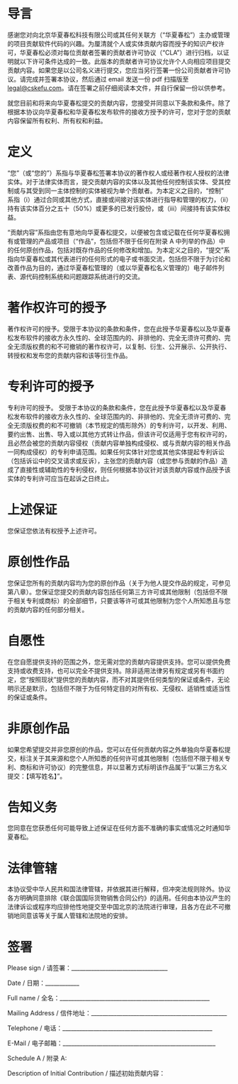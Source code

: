 # 导言

感谢您对向北京华夏春松科技有限公司或其任何关联方（“华夏春松”）主办或管理的项目贡献软件代码的兴趣。为厘清就个人或实体贡献内容而授予的知识产权许可，华夏春松必须对每位贡献者签署的贡献者许可协议（“CLA”）进行归档，以证明就以下许可条件达成的一致。此版本的贡献者许可协议允许个人向相应项目提交贡献内容。如果您是以公司名义进行提交，您应当另行签署一份公司贡献者许可协议。请完成并签署本协议，然后通过 email 发送一份 pdf 扫描版至 legal@cskefu.com。请在签署之前仔细阅读本文件，并自行保留一份以供参考。

就您目前和将来向华夏春松提交的贡献内容，您接受并同意以下条款和条件。除了根据本协议向华夏春松和华夏春松发布软件的接收方授予的许可，您对于您的贡献内容保留所有权利、所有权和利益。

# 定义

“您”（或“您的”）系指与华夏春松签署本协议的著作权人或经著作权人授权的法律实体。对于法律实体而言，提交贡献内容的实体以及其他任何控制该实体、受其控制或与其受到同一主体控制的实体被视为单个贡献者。为本定义之目的，“控制” 系指（i）通过合同或其他方式，直接或间接对该实体进行指导和管理的权力，（ii）持有该实体百分之五十（50%）或更多的已发行股份，或（iii）间接持有该实体权益。

“贡献内容”系指由您有意地向华夏春松提交，以便被包含或记载在任何华夏春松拥有或管理的产品或项目（“作品”，包括但不限于任何在附录 A 中列举的作品）中的任何原创作品，包括对既存作品的任何修改和增加。为本定义之目的，“提交”系指向华夏春松或其代表进行的任何形式的电子或书面交流，包括但不限于为讨论和改善作品为目的，通过华夏春松管理的（或以华夏春松名义管理的）电子邮件列表、源代码控制系统和问题跟踪系统进行的交流。

# 著作权许可的授予

著作权许可的授予。受限于本协议的条款和条件，您在此授予华夏春松以及华夏春松发布软件的接收方永久性的、全球范围内的、非排他的、完全无须许可费的、完全无须版权费的和不可撤销的著作权许可，以复制、衍生、公开展示、公开执行、转授权和发布您的贡献内容和该等衍生作品。

# 专利许可的授予

专利许可的授予。  受限于本协议的条款和条件，您在此授予华夏春松以及华夏春松发布软件的接收方永久性的、全球范围内的、非排他的、完全无须许可费的、完全无须版权费的和不可撤销（本节规定的情形除外）的专利许可，以开发、利用、要约出售、出售、导入或以其他方式转让作品，但该许可仅适用于您有权许可的，且必然会被您的贡献内容侵权（贡献内容单独构成侵权、或与贡献内容的相关作品一同构成侵权）的专利申请范围。如果任何实体针对您或其他实体提起专利诉讼（包括诉讼中的交叉请求或反诉），主张您的贡献内容（或您参与贡献的作品）造成了直接性或辅助性的专利侵权，则任何根据本协议针对该贡献内容或作品授予该实体的专利许可应当在起诉之日终止。

# 上述保证

您保证您依法有权授予上述许可。

# 原创性作品

您保证您所有的贡献内容均为您的原创作品（关于为他人提交作品的规定，可参见第八章）。您保证您提交的贡献内容包括任何第三方许可或其他限制（包括但不限于相关专利或商标）的全部细节，只要该等许可或其他限制为您个人所知悉且与您的贡献内容的任何部分相关。

# 自愿性

在您自愿提供支持的范围之外，您无需对您的贡献内容提供支持。您可以提供免费支持或收费支持，也可以完全不提供支持。除非适用法律另有规定或另有书面约定，您“按照现状”提供您的贡献内容，而不对其提供任何类型的保证或条件，无论明示还是默示，包括但不限于为任何特定目的对所有权、无侵权、适销性或适当性的保证或条件。

# 非原创作品

如果您希望提交并非您原创的作品，您可以在任何贡献内容之外单独向华夏春松提交，标注关于其来源和您个人所知悉的任何许可或其他限制（包括但不限于相关专利、商标和许可协议）的完整信息，并以显著方式标明该作品属于“以第三方名义提交：【填写姓名】”。

# 告知义务

您同意在您获悉任何可能导致上述保证在任何方面不准确的事实或情况之时通知华夏春松。

# 法律管辖

本协议受中华人民共和国法律管辖，并依据其进行解释，但冲突法规则除外。协议各方明确同意排除《联合国国际货物销售合同公约》的适用。任何由本协议产生的法律诉讼或程序均应排他性地提交至中国北京的法院进行审理，且各方在此不可撤销地同意该等关于属人管辖和法院地的安排。

# 签署

Please sign / 请签署：__________________________________

Date / 日期：____________

Full name / 全名：_____________________________________________________

Mailing Address / 信件地址：________________________________________________

Telephone / 电话：_____________________________________________________

E-Mail / 电子邮箱：______________________________________________________

Schedule A / 附录 A:

Description of Initial Contribution / 描述初始贡献内容：


